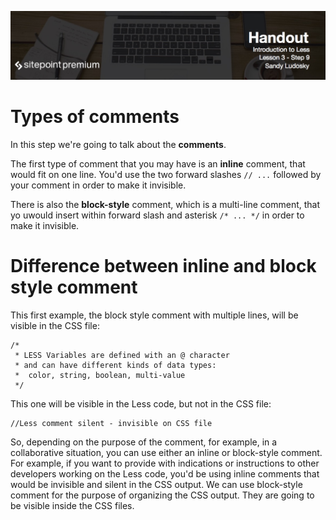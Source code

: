 ![](Introduction_to_Less/headers/3-9.jpg)
# Types of comments

In this step we're going to talk about the **comments**.

The first type of comment that you may have is an **inline** comment, that would fit on one line. You'd use the two forward slashes `// ...` followed by your comment in order to make it invisible.

There is also the **block-style** comment, which is a multi-line comment, that yo uwould insert within forward slash and asterisk `/* ... */` in order to make it invisible.

# Difference between inline and block style comment

This first example, the block style comment with multiple lines, will be visible in the CSS file:

```less
/* 
 * LESS Variables are defined with an @ character
 * and can have different kinds of data types: 
 *  color, string, boolean, multi-value
 */
```

This one will be visible in the Less code, but not in the CSS file:

```less
//Less comment silent - invisible on CSS file
```

So, depending on the purpose of the comment, for example, in a collaborative situation, you can use either an inline or block-style comment. For example, if you want to provide with indications or instructions to other developers working on the Less code, you'd be using inline comments that would be invisible and silent in the CSS output. We can use block-style comment for the purpose of organizing the CSS output. They are going to be visible inside the CSS files.